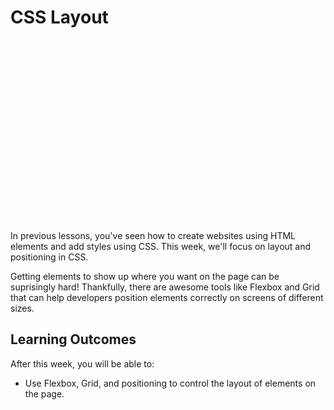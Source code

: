 # CSS Layout

<div style="position: relative; padding-bottom: 56.25%; height: 0; margin: 20px 0px;"><iframe src="" title="YouTube video player" frameborder="0"  allowfullscreen style="position: absolute; top: 0; left: 0; width: 100%; height: 100%; background: url(bonus/multimedia-layout/multimedia/multimedia-4.png); background-size: cover;"></iframe></div>

In previous lessons, you've seen how to create websites using HTML elements and add styles using CSS. This week, we'll focus on layout and positioning in CSS.

Getting elements to show up where you want on the page can be suprisingly hard! Thankfully, there are awesome tools like Flexbox and Grid that can help developers position elements correctly on screens of different sizes.

## Learning Outcomes

After this week, you will be able to:

- Use Flexbox, Grid, and positioning to control the layout of elements on the page.

<!-- ## An overview of this week content

## Welcome Video

TODO: Welcome video 

<div style="position: relative; padding-bottom: 56.25%; height: 0;"><iframe width="100%" height="415" src="https://www.youtube.com/embed/G7j0nKmtba8" title="Linking your CSS" frameborder="0" allow="accelerometer; autoplay; clipboard-write; encrypted-media; gyroscope; picture-in-picture" allowfullscreen></iframe></div>
</details> -->

